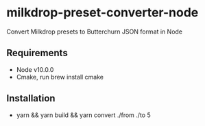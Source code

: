 # milkdrop-preset-converter-node
Convert Milkdrop presets to Butterchurn JSON format in Node

## Requirements

- Node v10.0.0
- Cmake, run brew install cmake

## Installation

- yarn && yarn build && yarn convert ./from ./to 5